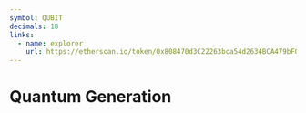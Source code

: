 ```yaml
---
symbol: QUBIT
decimals: 18
links:
  - name: explorer
    url: https://etherscan.io/token/0x808470d3C22263bca54d2634BCA479bF05d36E93
---
```


# Quantum Generation
